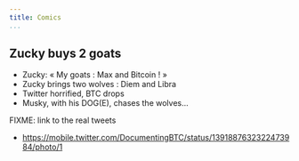```yaml
---
title: Comics
...
```


## Zucky buys 2 goats

* Zucky: « My goats : Max and Bitcoin ! »
* Zucky brings two wolves : Diem and Libra
* Twitter horrified, BTC drops
* Musky, with his DOG(E), chases the wolves...

FIXME: link to the real tweets

* https://mobile.twitter.com/DocumentingBTC/status/1391887632322473984/photo/1
